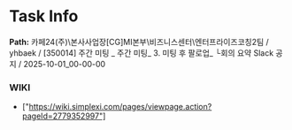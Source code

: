 # Task Info

**Path:** 카페24(주)\본사사업장\[CG]MI본부\비즈니스센터\엔터프라이즈코칭2팀 / yhbaek / [350014] 주간 미팅 _ 주간 미팅_ 3. 미팅 후 팔로업_ └회의 요약 Slack 공지 / 2025-10-01_00-00-00

### WIKI
- ["https://wiki.simplexi.com/pages/viewpage.action?pageId=2779352997"]


